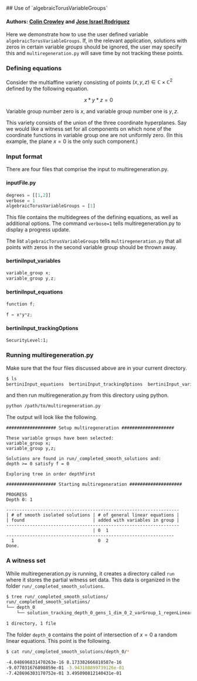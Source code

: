 <link rel="stylesheet" href="modest.css">
<style>
pre, code, pre code {
  max-height: 400px;
}
</style>
## Use of `algebraicTorusVariableGroups`

#### Authors: [Colin Crowley](https://sites.google.com/view/colincrowley/home) and [Jose Israel Rodriguez](https://www.math.wisc.edu/~jose/)

Here we demonstrate how to use the user defined variable 
`algebraicTorusVariableGroups`. If, in the relevant application, solutions with 
zeros in certain variable *groups* should be ignored, the user may specify 
this and `multiregeneration.py` will save time by not tracking these 
points.

### Defining equations

Consider the multiaffine variety consisting of points $(x,y,z) \in 
\mathbb{C} \times \mathbb{C}^2$ defined by the following equation.

$$
x*y*z = 0
$$

Variable group number zero is $x$, and variable group number one is 
$y,z$.

This variety consists of the union of the three coordinate hyperplanes. 
Say we would like a witness set for all components on which none of the 
coordinate functions in variable group one are not uniformly zero. 
(In this example, the plane $x = 0$ is the only such component.)


### Input format

There are four files that comprise the input to multiregeneration.py.

#### inputFile.py
```python
degrees = [[1,2]]
verbose = 1
algebraicTorusVariableGroups = [1]
```
This file contains the multidegrees of the defining equations, as well 
as additional options. The command `verbose=1` tells 
multiregeneration.py to display a progress update.

The list `algebraicTorusVariableGroups` tells `multiregeneration.py` that all 
points with zeros in the second variable group should be thrown away.

#### bertiniInput_variables
```c
variable_group x;
variable_group y,z;
```
#### bertiniInput_equations
```c
function f;

f = x*y*z;
```
#### bertiniInput_trackingOptions
```
SecurityLevel:1;
```

### Running multiregeneration.py

Make sure that the four files discussed above are in your current 
directory.
```bash
$ ls
bertiniInput_equations  bertiniInput_trackingOptions  bertiniInput_variables  inputFile.py
```
and then run multiregeneration.py from this directory using python.
```bash
python /path/to/multiregeneration.py
```
The output will look like the following.
```
################### Setup multiregeneration ####################

These variable groups have been selected:
variable_group x;
variable_group y,z;

Solutions are found in run/_completed_smooth_solutions and:
depth >= 0 satisfy f = 0

Exploring tree in order depthFirst

################### Starting multiregeneration ####################

PROGRESS
Depth 0: 1

------------------------------------------------------------------
| # of smooth isolated solutions | # of general linear equations |
| found                          | added with variables in group |
------------------------------------------------------------------
                                 | 0  1
----------------------------------------------------------------
  1                                0  2  
Done.
```

### A witness set
While multiregeneration.py is running, it creates a directory called 
`run` where it stores the partial witness set data. This data is 
organized in the folder `run/_completed_smooth_solutions`.
```bash
$ tree run/_completed_smooth_solutions/
run/_completed_smooth_solutions/
└── depth_0
    └── solution_tracking_depth_0_gens_1_dim_0_2_varGroup_1_regenLinear_1_pointId_76815293686_175634001278

1 directory, 1 file
```

The folder `depth_0` contains the point of intersection of 
$x = 0$ a random linear equations. This point is the following.
```bash 
$ cat run/_completed_smooth_solutions/depth_0/*

-4.048696831470263e-16 8.173382666818587e-16
-9.077031676898859e-01 -3.943108899739126e-01
-7.428696303170752e-01 3.495090812140431e-01
```

